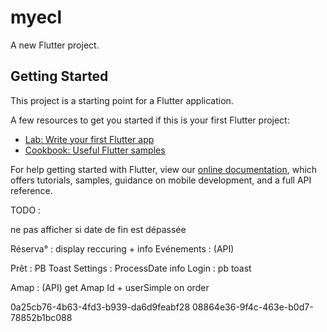 # myecl

A new Flutter project.

## Getting Started

This project is a starting point for a Flutter application.

A few resources to get you started if this is your first Flutter project:

- [Lab: Write your first Flutter app](https://flutter.dev/docs/get-started/codelab)
- [Cookbook: Useful Flutter samples](https://flutter.dev/docs/cookbook)

For help getting started with Flutter, view our
[online documentation](https://flutter.dev/docs), which offers tutorials,
samples, guidance on mobile development, and a full API reference.

TODO :

ne pas afficher si date de fin est dépassée

Réserva° : display reccuring + info
Evénements : (API)

Prêt : PB Toast
Settings : ProcessDate info
Login : pb toast

Amap : (API) get Amap Id + userSimple on order

0a25cb76-4b63-4fd3-b939-da6d9feabf28
08864e36-9f4c-463e-b0d7-78852b1bc088
